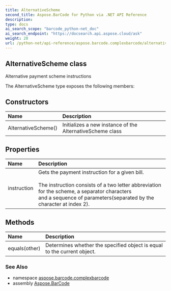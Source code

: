 ```yaml
---
title: AlternativeScheme
second_title: Aspose.BarCode for Python via .NET API Reference
description: 
type: docs
ai_search_scope: "barcode_python-net_doc"
ai_search_endpoint: "https://docsearch.api.aspose.cloud/ask"
weight: 20
url: /python-net/api-reference/aspose.barcode.complexbarcode/alternativescheme/
---
```


## AlternativeScheme class

Alternative payment scheme instructions

The AlternativeScheme type exposes the following members:
## Constructors
| Name | Description |
| :- | :- |
|AlternativeScheme()|Initializes a new instance of the AlternativeScheme class|
## Properties
| Name | Description |
| :- | :- |
|instruction|Gets the payment instruction for a given bill.<br/>            <br/>            The instruction consists of a two letter abbreviation for the scheme, a separator characters<br/>            and a sequence of parameters(separated by the character at index 2).|
## Methods
| Name | Description |
| :- | :- |
|equals(other)|Determines whether the specified object is equal to the current object.|

### See Also

* namespace [aspose.barcode.complexbarcode](/barcode/python-net/api-reference/aspose.barcode.complexbarcode/)
* assembly [Aspose.BarCode](/barcode/python-net/api-reference/)

